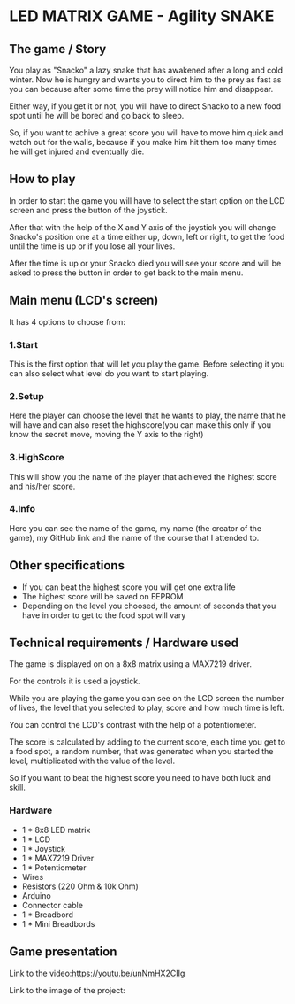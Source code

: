 # LED MATRIX GAME - Agility SNAKE

## The game / Story
You play as "Snacko" a lazy snake that has awakened after a long and cold winter. Now he is hungry and wants you to direct him to the prey as fast as you can because after some time the prey will notice him and disappear.

Either way, if you get it or not, you will have to direct Snacko to a new food spot until he will be bored and go back to sleep.

So, if you want to achive a great score you will have to move him quick and watch out for the walls, because if you make him hit them too many times he will get injured and eventually die.

## How to play
In order to start the game you will have to select the start option on the LCD screen and press the button of the joystick.

After that with the help of the X and Y axis of the joystick you will change Snacko's position one at a time either up, down, left or right, to get the food until the time is up or if you lose all your lives.

After the time is up or your Snacko died you will see your score and will be asked to press the button in order to get back to the main menu.

## Main menu (LCD's screen)
It has 4 options to choose from:
### 1.Start
This is the first option that will let you play the game. Before selecting it you can also select what level do you want to start playing.
### 2.Setup
Here the player can choose the level that he wants to play, the name that he will have and can also reset the highscore(you can make this only if you know the secret move, moving the Y axis to the right)
### 3.HighScore
This will show you the name of the player that achieved the highest score and his/her score.
### 4.Info
Here you can see the name of the game, my name (the creator of the game), my GitHub link and the name of the course that I attended to.

## Other specifications
- If you can beat the highest score you will get one extra life
- The highest score will be saved on EEPROM
- Depending on the level you choosed, the amount of seconds that you have in order to get to the food spot will vary

## Technical requirements / Hardware used
The game is displayed on on a 8x8 matrix using a MAX7219 driver.

For the controls it is used a joystick.

While you are playing the game you can see on the LCD screen the number of lives, the level that you selected to play, score and how much time is left.

You can control the LCD's contrast with the help of a potentiometer.

The score is calculated by adding to the current score, each time you get to a food spot, a random number, that was generated when you started the level, multiplicated with the value of the level.

So if you want to beat the highest score you need to have both luck and skill.

### Hardware
- 1 * 8x8 LED matrix <br/>
- 1 * LCD <br/>
- 1 * Joystick<br/>
- 1 * MAX7219 Driver<br/>
- 1 * Potentiometer<br/>
- Wires<br/>
- Resistors (220 Ohm & 10k Ohm)<br/>
- Arduino<br/>
- Connector cable<br/>
- 1 * Breadbord<br/>
- 1 * Mini Breadbords<br/> 

## Game presentation
Link to the video:https://youtu.be/unNmHX2CIIg

Link to the image of the project:
